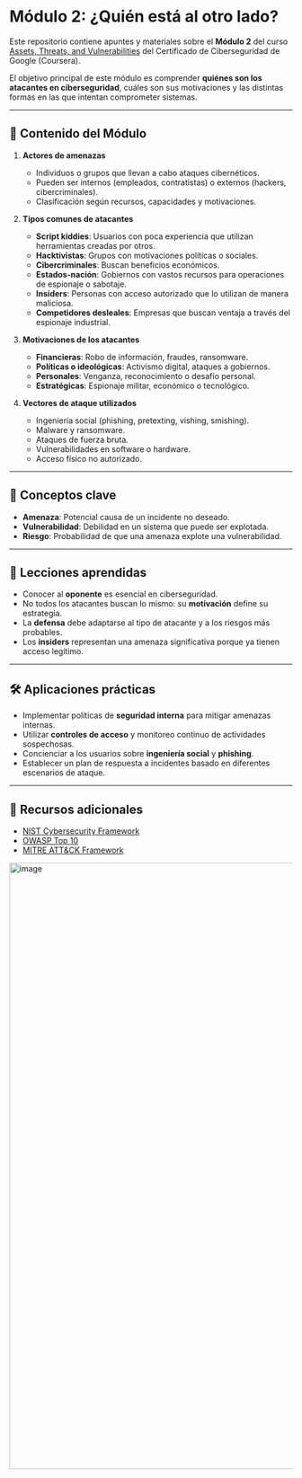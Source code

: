 # Módulo 2: ¿Quién está al otro lado?

Este repositorio contiene apuntes y materiales sobre el **Módulo 2** del curso [Assets, Threats, and Vulnerabilities](https://www.coursera.org/learn/assets-threats-and-vulnerabilities) del Certificado de Ciberseguridad de Google (Coursera).  

El objetivo principal de este módulo es comprender **quiénes son los atacantes en ciberseguridad**, cuáles son sus motivaciones y las distintas formas en las que intentan comprometer sistemas.

---

## 📌 Contenido del Módulo

1. **Actores de amenazas**
   - Individuos o grupos que llevan a cabo ataques cibernéticos.
   - Pueden ser internos (empleados, contratistas) o externos (hackers, cibercriminales).
   - Clasificación según recursos, capacidades y motivaciones.

2. **Tipos comunes de atacantes**
   - **Script kiddies**: Usuarios con poca experiencia que utilizan herramientas creadas por otros.
   - **Hacktivistas**: Grupos con motivaciones políticas o sociales.
   - **Cibercriminales**: Buscan beneficios económicos.
   - **Estados-nación**: Gobiernos con vastos recursos para operaciones de espionaje o sabotaje.
   - **Insiders**: Personas con acceso autorizado que lo utilizan de manera maliciosa.
   - **Competidores desleales**: Empresas que buscan ventaja a través del espionaje industrial.

3. **Motivaciones de los atacantes**
   - **Financieras**: Robo de información, fraudes, ransomware.
   - **Políticas o ideológicas**: Activismo digital, ataques a gobiernos.
   - **Personales**: Venganza, reconocimiento o desafío personal.
   - **Estratégicas**: Espionaje militar, económico o tecnológico.

4. **Vectores de ataque utilizados**
   - Ingeniería social (phishing, pretexting, vishing, smishing).
   - Malware y ransomware.
   - Ataques de fuerza bruta.
   - Vulnerabilidades en software o hardware.
   - Acceso físico no autorizado.

---

## 🧠 Conceptos clave

- **Amenaza**: Potencial causa de un incidente no deseado.
- **Vulnerabilidad**: Debilidad en un sistema que puede ser explotada.
- **Riesgo**: Probabilidad de que una amenaza explote una vulnerabilidad.

---

## 📖 Lecciones aprendidas

- Conocer al **oponente** es esencial en ciberseguridad.
- No todos los atacantes buscan lo mismo: su **motivación** define su estrategia.
- La **defensa** debe adaptarse al tipo de atacante y a los riesgos más probables.
- Los **insiders** representan una amenaza significativa porque ya tienen acceso legítimo.

---

## 🛠️ Aplicaciones prácticas

- Implementar políticas de **seguridad interna** para mitigar amenazas internas.
- Utilizar **controles de acceso** y monitoreo continuo de actividades sospechosas.
- Concienciar a los usuarios sobre **ingeniería social** y **phishing**.
- Establecer un plan de respuesta a incidentes basado en diferentes escenarios de ataque.

---

## 📌 Recursos adicionales

- [NIST Cybersecurity Framework](https://www.nist.gov/cyberframework)  
- [OWASP Top 10](https://owasp.org/www-project-top-ten/)  
- [MITRE ATT&CK Framework](https://attack.mitre.org/)  



<img width="1920" height="1080" alt="image" src="https://github.com/user-attachments/assets/f43d2dcc-261e-4209-ae2a-d7970f908432" />
